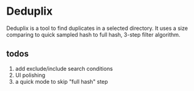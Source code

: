# Deduplix

Deduplix is a tool to find duplicates in a selected directory. It uses a size comparing to quick sampled hash to full hash, 3-step filter algorithm.

## todos
1. add exclude/include search conditions
2. UI polishing
3. a quick mode to skip "full hash" step